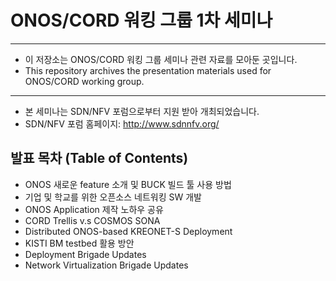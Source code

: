 # ONOS/CORD 워킹 그룹 1차 세미나
*****************************************************************

* 이 저장소는 ONOS/CORD 워킹 그룹 세미나 관련 자료를 모아둔 곳입니다.
* This repository archives the presentation materials used for ONOS/CORD working group.

*****************************************************************

* 본 세미나는 SDN/NFV 포럼으로부터 지원 받아 개최되었습니다.
* SDN/NFV 포럼 홈페이지: http://www.sdnnfv.org/

## 발표 목차 (Table of Contents)

* ONOS 새로운 feature 소개 및 BUCK 빌드 툴 사용 방법
* 기업 및 학교를 위한 오픈소스 네트워킹 SW 개발
* ONOS Application 제작 노하우 공유
* CORD Trellis v.s COSMOS SONA
* Distributed ONOS-based KREONET-S Deployment
* KISTI BM testbed 활용 방안
* Deployment Brigade Updates
* Network Virtualization Brigade Updates
